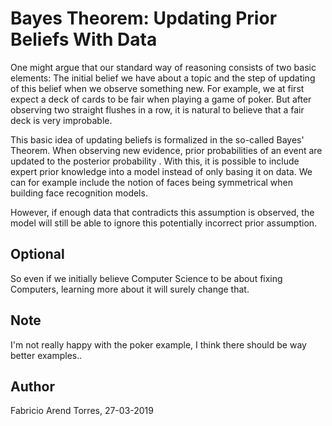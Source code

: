 # Bayes Theorem: Updating Prior Beliefs With Data
One might argue that our standard way of reasoning consists of two basic elements: 
The initial belief we have about a topic and the step of updating of this belief when we observe something new. For example, we at first expect a deck of cards to be fair when playing a game of poker. But after observing two straight flushes in a row, it is natural to believe that a fair deck is very improbable.

This basic idea of updating beliefs is formalized in the so-called Bayes' Theorem.
When observing new evidence, prior probabilities of an event are updated to the posterior probability . 
With this, it is possible to include expert prior knowledge into a model instead of only basing it on data. 
We can for example include the notion of faces being symmetrical when building face recognition models.

However, if enough data that contradicts this assumption is observed, the model will still be able to ignore this potentially incorrect prior assumption.

## Optional
So even if we initially believe Computer Science to be about fixing Computers, learning more about it will surely change that.

## Note
I'm not really happy with the poker example, I think there should be way better examples..


## Author
Fabricio Arend Torres, 27-03-2019
